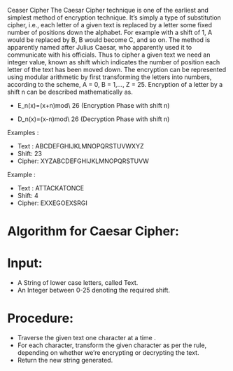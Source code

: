 Ceaser Cipher
The Caesar Cipher technique is one of the earliest and simplest method of encryption technique. It’s simply a type of substitution cipher, i.e., each letter of a given text is replaced by a letter some fixed number of positions down the alphabet. For example with a shift of 1, A would be replaced by B, B would become C, and so on. The method is apparently named after Julius Caesar, who apparently used it to communicate with his officials. 
Thus to cipher a given text we need an integer value, known as shift which indicates the number of position each letter of the text has been moved down. 
The encryption can be represented using modular arithmetic by first transforming the letters into numbers, according to the scheme, A = 0, B = 1,…, Z = 25. Encryption of a letter by a shift n can be described mathematically as. 

- E_n(x)=(x+n)mod\ 26   (Encryption Phase with shift n)

- D_n(x)=(x-n)mod\ 26   (Decryption Phase with shift n)

Examples : 

- Text : ABCDEFGHIJKLMNOPQRSTUVWXYZ
- Shift: 23
- Cipher: XYZABCDEFGHIJKLMNOPQRSTUVW

Example : 
- Text : ATTACKATONCE
- Shift: 4
- Cipher: EXXEGOEXSRGI

# Algorithm for Caesar Cipher: 

# Input: 

- A String of lower case letters, called Text.
- An Integer between 0-25 denoting the required shift.

# Procedure: 

- Traverse the given text one character at a time .
- For each character, transform the given character as per the rule, depending on whether we’re encrypting or decrypting the text.
- Return the new string generated.
